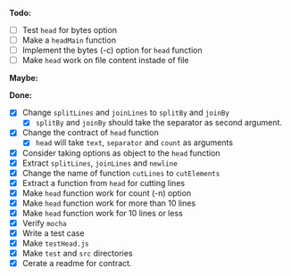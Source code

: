 **Todo:**
- [ ] Test `head` for bytes option
- [ ] Make a `headMain` function
- [ ] Implement the bytes (-c) option for `head` function
- [ ] Make `head` work on file content instade of file

**Maybe:**


**Done:**
- [x] Change `splitLines` and `joinLines` to `splitBy` and `joinBy`
  - [x] `splitBy` and `joinBy` should take the separator as second argument.
- [x] Change the contract of `head` function
  - [x] `head` will take `text`, `separator` and `count` as arguments
- [x] Consider taking options as object to the `head` function
- [x] Extract `splitLines`, `joinLines` and `newline`
- [x] Change the name of function `cutLines` to `cutElements`
- [x] Extract a function from `head` for cutting lines
- [x] Make `head` function work for count (-n) option
- [x] Make `head` function work for more than 10 lines
- [x] Make `head` function work for 10 lines or less
- [x] Verify `mocha`
- [x] Write a test case
- [x] Make `testHead.js`
- [x] Make `test` and `src` directories
- [x] Cerate a readme for contract.
